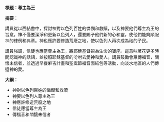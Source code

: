 **標題：尊主為王**

**摘要：**

講員從以西結書中，探討神對以色列百姓的憐憫和救贖，以及神要他們尊主為王的旨意。神不僅要潔淨和更新以色列人，還要賜予他們新的心和靈，使他們能夠順服神的律例和典章。神也應許要修造荒廢之地，使以色列人再次成為祂的子民。

講員強調，信徒也應當尊主為王，將耶穌基督視為生命的寶座。這意味著花更多時間認識神的話語，並按照耶穌基督的吩咐去愛神和愛人。講員鼓勵會眾傳福音，關懷未信者，並透過早餐麻吉計畫和聖誕節福音面紙包等活動，向淡水地區的人們傳遞神的愛。

**大綱：**

* 神對以色列百姓的憐憫和救贖
* 神要以色列人尊主為王
* 神應許修造荒廢之地
* 信徒應當尊主為王
* 傳福音和關懷未信者